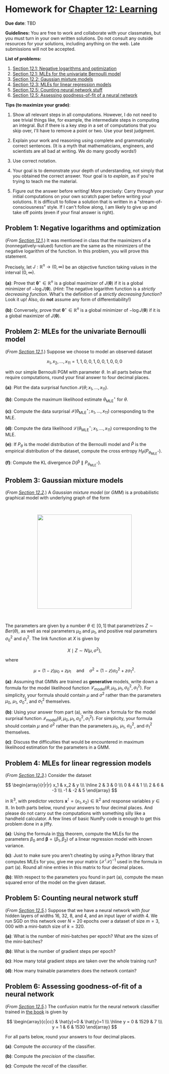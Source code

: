 # Homework for [Chapter 12: Learning](https://mml.johnmyersmath.com/stats-book/chapters/12-learning.html)

**Due date**: TBD

**Guidelines:** You are free to work and collaborate with your classmates, but you must turn in your own written solutions. Do not consult any outside resources for your solutions, including anything on the web. Late submissions will not be accepted.

**List of problems:**

1. [Section 12.1: Negative logarithms and optimization](#problem-1-negative-logarithms-and-optimization)
2. [Section 12.1: MLEs for the univariate Bernoulli model](#problem-2-mles-for-the-univariate-bernoulli-model)
3. [Section 12.2: Gaussian mixture models](#problem-3-gaussian-mixture-models)
4. [Section 12.3: MLEs for linear regression models](#problem-4-mles-for-linear-regression-models)
5. [Section 12.5: Counting neural network stuff](#problem-5-counting-neural-network-stuff)
6. [Section 12.5: Assessing goodness-of-fit of a neural network](#problem-6-assessing-goodness-of-fit-of-a-neural-network)

 **Tips (to maximize your grade)**:
 
1. Show all relevant steps in all computations. However, I do not need to see trivial things like, for example, the intermediate steps in computing an integral. But if there is a key step in a set of computations that you skip over, I'll have to remove a point or two. Use your best judgment.

2. Explain your work and reasoning using complete and grammatically correct sentences. (It is a myth that mathematicians, engineers, and scientists are all bad at writing. We do many goodly words!)
 
3. Use correct notation.

4. Your goal is to demonstrate your depth of understanding, not simply that you obtained the correct answer. Your goal is to _explain_, as if you're trying to teach me the material.

5. Figure out the answer before writing! More precisely: Carry through your initial computations on your own scratch paper before writing your solutions.  It is difficult to follow a solution that is written in a "stream-of-consciousness" style. If I can't follow along, I am likely to give up and take off points (even if your final answer is right).


## Problem 1: Negative logarithms and optimization

(_From [Section 12.1](https://mml.johnmyersmath.com/stats-book/chapters/12-learning.html#a-first-look-at-likelihood-based-learning-objectives)_.) It was mentioned in class that the maximizers of a (nonnegatively-valued) function are the same as the minimizers of the negative logarithm of the function. In this problem, you will prove this statement.

Precisely, let $J:\mathbb{R}^n \to (0,\infty)$ be an objective function taking values in the interval $(0,\infty)$.

**(a)**: Prove that $\boldsymbol{\theta}^\star \in \mathbb{R}^n$ is a global maximizer of $J(\boldsymbol{\theta})$ if it is a global minimizer of $-\log{J(\boldsymbol{\theta})}$. (_Hint_: The negative logarithm function is a _strictly decreasing function_. What's the definition of a _strictly decreasing function_? Look it up! Also, do **not** assume any form of differentiability!)

**(b)**: Conversely, prove that $\boldsymbol{\theta}^\star \in \mathbb{R}^n$ is a global minimizer of $-\log{J(\boldsymbol{\theta})}$ if it is a global maximizer of $J(\boldsymbol{\theta})$.

## Problem 2: MLEs for the univariate Bernoulli model

(_From [Section 12.1](https://mml.johnmyersmath.com/stats-book/chapters/12-learning.html#a-first-look-at-likelihood-based-learning-objectives)_.) Suppose we choose to model an observed dataset

$$
x_1,x_2,\ldots,x_{11} = 1, 1, 0, 0, 1, 0, 0, 1, 0, 0, 0
$$

with our simple Bernoulli PGM with parameter $\theta$. In all parts below that require computations, round your final answer to four decimal places.

**(a)**: Plot the data surprisal function $\mathcal{I}(\theta;x_1,\ldots,x_{11})$.

**(b)**: Compute the maximum likelihood estimate $\theta^\star_\text{MLE}$ for $\theta$.

**(c)**: Compute the data surprisal $\mathcal{I}(\theta^\star_\text{MLE};x_1,\ldots,x_{11})$ corresponding to the MLE.

**(d)**: Compute the data likelihood $\mathcal{L}(\theta^\star_\text{MLE};x_1,\ldots,x_{11})$ corresponding to the MLE.

**(e)**: If $P_\theta$ is the model distribution of the Bernoulli model and $\hat{P}$ is the empirical distribution of the dataset, compute the cross entropy $H_{\hat{P}}(P_{\theta^\star_\text{MLE}})$.

**(f)**: Compute the KL divergence $D(\hat{P} \parallel P_{\theta^\star_\text{MLE}})$.

## Problem 3: Gaussian mixture models

(_From [Section 12.2](https://mml.johnmyersmath.com/stats-book/chapters/12-learning.html#general-mle)_.) A _Gaussian mixture model_ (or _GMM_) is a probabilistic graphical model with underlying graph of the form

&nbsp;
<p align="center">
<img src="https://raw.githubusercontent.com/jmyers7/stats-book-materials/main/img/gmm.svg" width="300" align="center">
</p>
&nbsp;

The parameters are given by a number $\theta\in [0,1]$ that parametrizes $Z \sim Ber(\theta)$, as well as real parameters $\mu_0$ and $\mu_1$, and positive real parameters $\sigma_0^2$ and $\sigma_1^2$. The link function at $X$ is given by

$$
X \mid Z \sim N(\mu,\sigma^2),
$$

where

$$
\mu = (1-z)\mu_0 + z \mu_1 \quad \text{and} \quad \sigma^2 = (1-z)\sigma_0^2 + z \sigma_1^2.
$$

**(a)**: Assuming that GMMs are trained as **generative** models, write down a formula for the model likelihood function $\mathcal{L}_\text{model}(\theta,\mu_0,\mu_1,\sigma_0^2,\sigma_1^2)$. For simplicity, your formula should contain $\mu$ and $\sigma^2$ rather than the parameters $\mu_0$, $\mu_1$, $\sigma_0^2$, and $\sigma_1^2$ themselves.

**(b)**: Using your answer from part (a), write down a formula for the model surprisal function $\mathcal{I}_\text{model}(\theta,\mu_0,\mu_1,\sigma_0^2,\sigma_1^2)$. For simplicity, your formula should contain $\mu$ and $\sigma^2$ rather than the parameters $\mu_0$, $\mu_1$, $\sigma_0^2$, and $\sigma_1^2$ themselves.

**(c)**: Discuss the difficulties that would be encountered in maximum likelihood estimation for the parameters in a GMM.

## Problem 4: MLEs for linear regression models

(_From [Section 12.3](https://mml.johnmyersmath.com/stats-book/chapters/12-learning.html#mle-for-linear-regression)_.) Consider the dataset

$$
\begin{array}{r|r|r}
x_1 & x_2 & y \\\ \hline
2 & 3 & 0 \\\
0 & 4 & 1 \\\
2 & 6 & -3 \\\
-1 & -2 & 5
\end{array}
$$

in $\mathbb{R}^3$, with predictor vectors $\mathbf{x}^\intercal= (x_1,x_2) \in \mathbb{R}^2$ and response variables $y\in \mathbb{R}$. In both parts below, round your answers to four decimal places. And please do not carry out the computations with something silly like a handheld calculator. A few lines of basic NumPy code is enough to get this problem done in a jiffy.

**(a)**: Using the formula in [this](https://mml.johnmyersmath.com/stats-book/chapters/13-learning.html#mle-lin-reg-thm) theorem, compute the MLEs for the parameters $\beta_0$ and $\boldsymbol{\beta} = (\beta_1,\beta_2)$ of a linear regression model with known variance.

**(c)**: Just to make sure you aren't cheating by using a Python library that computes MLEs for you, give me your matrix $(\mathcal{X}^\intercal \mathcal{X})^{-1}$ used in the formula in part (a). Round all nine entries in this matrix to four decimal places.

**(b)**: With respect to the parameters you found in part (a), compute the mean squared error of the model on the given dataset.

## Problem 5: Counting neural network stuff

(_From [Section 12.5](https://mml.johnmyersmath.com/stats-book/chapters/12-learning.html#mle-for-neural-networks)_.) Suppose that we have a neural network with _four_ hidden layers of widths $16$, $32$, $8$, and $4$, and an input layer of width $4$. We run SGD on this network over $N=20$ epochs over a dataset of size $m=3{,}000$ with a mini-batch size of $k=320$.

**(a)**: What is the number of mini-batches per epoch? What are the sizes of the mini-batches?

**(b)**: What is the number of gradient steps per epoch?

**(c)**: How many total gradient steps are taken over the whole training run?

**(d)**: How many trainable parameters does the network contain?

## Problem 6: Assessing goodness-of-fit of a neural network

(_From [Section 12.5](https://mml.johnmyersmath.com/stats-book/chapters/12-learning.html#mle-for-neural-networks)_.) The confusion matrix for the neural network classifier trained in [the book](https://mml.johnmyersmath.com/stats-book/chapters/12-learning.html#mle-for-neural-networks) is given by

$$
\begin{array}{c|cc}
& \hat{y}=0 & \hat{y}=1 \\\ \hline
y = 0 & 1529 & 7  \\\
y = 1 & 6 & 1530
\end{array}
$$

For all parts below, round your answers to four decimal places.

**(a)**: Compute the _accuracy_ of the classifier.

**(b)**: Compute the _precision_ of the classifier.

**(c)**: Compute the _recall_ of the classifier.